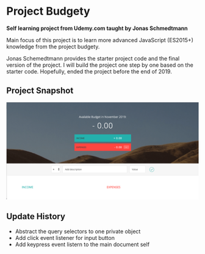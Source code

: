 # Project Budgety
**Self learning project from Udemy.com taught by Jonas Schmedtmann**

Main focus of this project is to learn more advanced JavaScript (ES2015+) knowledge from the project budgety.

Jonas Schemedtmann provides the starter project code and the final version of the project. I will build the project one step by one based on the starter code. Hopefully, ended the project before the end of 2019.

## Project Snapshot
![image info](./Project-Snapshot.png)

## Update History
- Abstract the query selectors to one private object
- Add click event listener for input button
- Add keypress event listern to the main document self